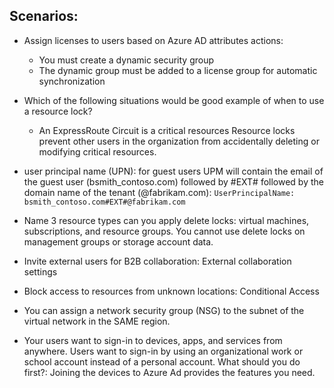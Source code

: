 ## Scenarios:

* Assign licenses to users based on Azure AD attributes actions:
  - You must create a dynamic security group
  - The dynamic group must be added to a license group for automatic synchronization

* Which of the following situations would be good example of when to use a resource lock?
  - An ExpressRoute Circuit is a critical resources Resource locks prevent other users in the organization from accidentally deleting or modifying critical resources.

* user principal name (UPN): for guest users UPM will contain the email of the guest user (bsmith_contoso.com) followed by #EXT# followed by the domain name of the tenant (@fabrikam.com):
`UserPrincipalName: bsmith_contoso.com#EXT#@fabrikam.com`

* Name 3 resource types can you apply delete locks: virtual machines, subscriptions, and resource groups. You cannot use delete locks on management groups or storage account data.

* Invite external users for B2B collaboration: External collaboration settings
* Block access to resources from unknown locations: Conditional Access
* You can assign a network security group (NSG) to the subnet of the virtual network in the SAME region.

* Your users want to sign-in to devices, apps, and services from anywhere. Users want to sign-in by using an organizational work or school account instead of a personal account. What should you do first?: Joining the devices to Azure Ad provides the features you need.